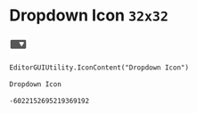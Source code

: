 # Dropdown Icon `32x32`
<img src="/img/Dropdown%20Icon.png" width=32 height=32>

``` CSharp
EditorGUIUtility.IconContent("Dropdown Icon")
```
```
Dropdown Icon
```
```
-6022152695219369192
```
